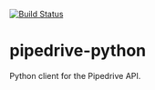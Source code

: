 [![Build Status](https://travis-ci.org/bellhops/pipedrive-python.svg?branch=master)](https://travis-ci.org/bellhops/pipedrive-python)

pipedrive-python
================

Python client for the Pipedrive API.
